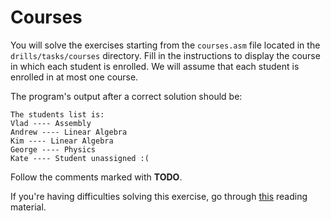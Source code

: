 # Courses

You will solve the exercises starting from the `courses.asm` file located in the `drills/tasks/courses` directory.
Fill in the instructions to display the course in which each student is enrolled.
We will assume that each student is enrolled in at most one course.

The program's output after a correct solution should be:

```Assembly
The students list is:
Vlad ---- Assembly
Andrew ---- Linear Algebra
Kim ---- Linear Algebra
George ---- Physics
Kate ---- Student unassigned :(
```

Follow the comments marked with **TODO**.

If you're having difficulties solving this exercise, go through [this](../../../reading/README.md) reading material.
